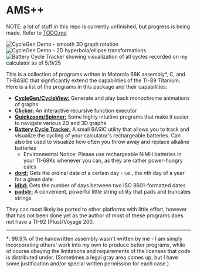 # AMS++
NOTE: a lot of stuff in this repo is currently unfinished, but progress is being made. Refer to [TODO.md](TODO.md)

![CycleGen Demo - smooth 3D graph rotation](https://www.cemetech.net/media/archives/screenshots/2025/04/ezgif-2-db65c54fdd.gif)
![CycleGen Demo - 2D hyperbola/ellipse transformations](https://www.cemetech.net/media/archives/screenshots/2025/04/hyperbola.gif)
![Battery Cycle Tracker showing visualization of all cycles recorded on my calculator as of 5/9/25](https://www.cemetech.net/media/archives/screenshots/2025/05/Screenshot_2025-05-09_205058.png)

This is a collection of programs written in Motorola 68K assembly\*, C, and TI-BASIC that significantly extend the capabilities of the TI-89 Titanium. Here is a list of the programs in this package and their capabilities:

 * [**CycleGen/CycleView:**](ccg_and_ccv) Generate and play back monochrome animations of graphs
 * [**Clicker:**](clicker) An interactive recursive function executor
 * [**Quickzoom/Spinner:**](quickzoom_and_spinner) Some highly intuitive programs that make it easier to navigate various 2D and 3D graphs
 * [**Battery Cycle Tracker:**](battcycl) A small BASIC utility that allows you to track and visualize the cycling of your calculator's rechargeable batteries. Can also be used to visualize how often you throw away and replace alkaline batteries
   - Environmental Notice: Please use rechargeable NiMH batteries in your TI-68Ks whenever you can, as they are rather power-hungry calcs
 * [**dord:**](dord) Gets the ordinal date of a certain day - i.e., the *n*th day of a year for a given date
 * [**idbd:**](idbd) Gets the number of days between two ISO 8601-formatted dates
 * [**padstr:**](padstr) A convenient, powerful little string utility that pads and truncates strings

They can most likely be ported to other platforms with little effort, however that has not been done yet as the author of most of these programs does not have a TI-92 \[Plus\]/Voyage 200.

---

*: 99.9% of the handwritten assembly wasn't written by me - I am simply incorporating others' work into my own to produce better programs, while of course obeying the limitations and requirements of the licenses that code is distributed under. (Sometimes a legal gray area comes up, but I have some justification and/or special written permission for each case.)
